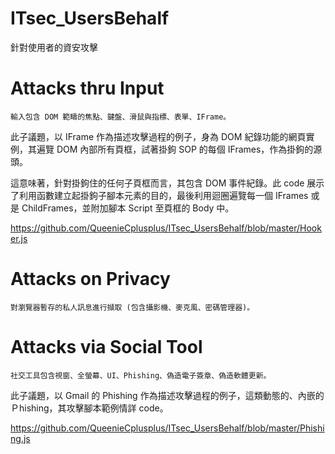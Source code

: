 # ITsec_UsersBehalf
針對使用者的資安攻擊

# Attacks thru Input

    輸入包含 DOM 範疇的焦點、鍵盤、滑鼠與指標、表單、IFrame。

此子議題，以 IFrame 作為描述攻擊過程的例子，身為 DOM 紀錄功能的網頁實例，其遍覽 DOM 內部所有頁框，試著掛鉤 SOP 的每個 IFrames，作為掛鉤的源頭。

這意味著，針對掛鉤住的任何子頁框而言，其包含 DOM 事件紀錄。此 code 展示了利用函數建立起掛鉤子腳本元素的目的，最後利用迴圈遍覽每一個 IFrames 或是 ChildFrames，並附加腳本 Script 至頁框的 Body 中。

https://github.com/QueenieCplusplus/ITsec_UsersBehalf/blob/master/Hooker.js

# Attacks on Privacy

    對瀏覽器暫存的私人訊息進行擷取 (包含攝影機、麥克風、密碼管理器)。

# Attacks via Social Tool

    社交工具包含視窗、全螢幕、UI、Phishing、偽造電子簽章、偽造軟體更新。

此子議題，以 Gmail 的 Phishing 作為描述攻擊過程的例子，這類動態的、內嵌的 Ｐhishing，其攻擊腳本範例情詳 code。

https://github.com/QueenieCplusplus/ITsec_UsersBehalf/blob/master/Phishing.js
